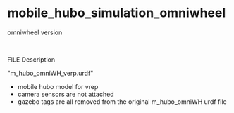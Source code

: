 # mobile_hubo_simulation_omniwheel
omniwheel version


</br>

FILE Description

"m_hubo_omniWH_verp.urdf"
- mobile hubo model for vrep
- camera sensors are not attached
- gazebo tags are all removed from the original m_hubo_omniWH urdf file

